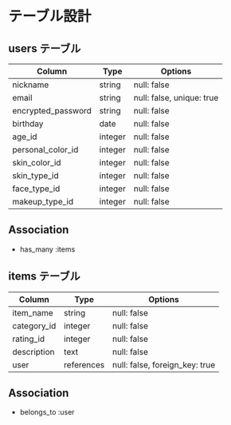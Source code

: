 # テーブル設計

## users テーブル

| Column             | Type    | Options                   |
| ------------------ | ------- | ------------------------- |
| nickname           | string  | null: false               |
| email              | string  | null: false, unique: true |
| encrypted_password | string  | null: false               |
| birthday           | date    | null: false               |
| age_id             | integer | null: false               |
| personal_color_id  | integer | null: false               |
| skin_color_id      | integer | null: false               |
| skin_type_id       | integer | null: false               |
| face_type_id       | integer | null: false               |
| makeup_type_id     | integer | null: false               |

## Association
- has_many :items


## items テーブル 
| Column             | Type       | Options                        |
| ------------------ | ---------- | ------------------------------ |
| item_name          | string     | null: false                    |
| category_id        | integer    | null: false                    |
| rating_id          | integer    | null: false                    |
| description        | text       | null: false                    |
| user               | references | null: false, foreign_key: true |

## Association
- belongs_to :user